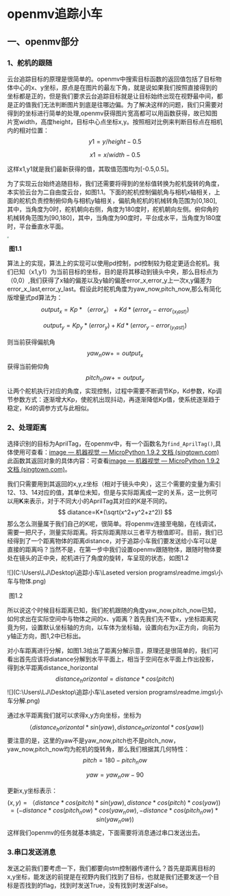 # openmv追踪小车

## 一、openmv部分

### 1、舵机的跟随

云台追踪目标的原理是很简单的。openmv中搜索目标函数的返回值包括了目标物体中心的x、y坐标，原点是在图片的最左下角，就是说如果我们按照直接得到的坐标都是正的，但是我们要求云台追踪目标就是让目标始终出现在视野最中间，都是正的值我们无法判断图片到底是往哪边偏。为了解决这样的问题，我们只需要对得到的坐标进行简单的处理,openmv获得图片宽高都可以用函数获得，故已知图片宽width，高度height，目标中心点坐标x,y。按照相对比例来判断目标点在相机内的相对位置：
$$
y1=y/height-0.5
$$

$$
x1=x/width-0.5
$$

这样x1,y1就是我们最新获得的值，其取值范围均为[-0.5,0.5]。

为了实现云台始终追随目标，我们还需要将得到的坐标值转换为舵机旋转的角度，本实验云台为二自由度云台，如图1.1。下面的舵机控制偏航角与相机x轴相关，上面的舵机负责控制俯仰角与相机y轴相关，偏航角舵机的机械转角范围为[0,180],其中，当角度为0时，舵机朝向右侧，角度为180度时，舵机朝向左侧。俯仰角的机械转角范围为[90,180]，其中，当角度为90度时，平台成水平，当角度为180度时，平台垂直水平面。

<img src="C:\Users\LJ\Desktop\追踪小车\Laseted version programs\readme.imgs\1-16497681807631.jpg" style="zoom: 25%;" />

​                                                                                  **图1.1**

算法上的实现，算法上的实现可以使用pd控制，pd控制较为稳定更适合舵机。我们已知（x1,y1）为当前目标的坐标，目的是将其移动到镜头中央，那么目标点为（0,0）,我们获得了x轴的偏差以及y轴的偏差error_x,error_y上一次x,y偏差为error_x_last,error_y_last。假设此时舵机角度为yaw_now,pitch_now,那么有简化版增量式pd算法为：
$$
output_x=Kp*（error_x ）+Kd*(error_x-error_(x_last ))
$$

$$
output_y=Kp_y*(error_y )+Kd*(error_y-error_(y_last ))
$$

则当前获得偏航角
$$
yaw_now+=output_x
$$
获得当前俯仰角
$$
pitch_now+=output_y
$$
让两个舵机执行对应的角度，实现控制，过程中需要不断调节Kp，Kd参数，Kp调节参数方式：逐渐增大Kp，使舵机出现抖动，再逐渐降低Kp值，使系统逐渐趋于稳定，Kd的调参方式与此相似。

### 2、处理距离

选择识别的目标为AprilTag，在openmv中，有一个函数名为`find_AprilTag()`,具体使用可查看：[image — 机器视觉 — MicroPython 1.9.2 文档 (singtown.com)](https://docs.singtown.com/micropython/zh/latest/openmvcam/library/omv.image.html#image.Image.image.find_apriltags)此函数其返回对象的具体内容：可查看[image — 机器视觉 — MicroPython 1.9.2 文档 (singtown.com)](https://docs.singtown.com/micropython/zh/latest/openmvcam/library/omv.image.html#image.apriltag)。

我们只需要用到其返回的x,y,z坐标（相对于镜头中央），这三个需要的变量为索引12、13、14对应的值，其单位未知，但是与实际距离成一定的关系，这一比例可以用**K**来表示，对于不同大小的AprilTag其对应的K是不同的。
$$
diatance=K*(\sqrt(x^2+y^2+z^2))
$$
那么怎么测量属于我们自己的K呢，很简单。将openmv连接至电脑，在线调试，需要一把尺子，测量实际距离。将实际距离除以三者平方根值即可。目前，我们已经得到了一个距离物体的距离distance，对于追踪小车我们要发送给小车可以是直接的距离吗？当然不是，在第一步中我们设置openmv跟随物体，跟随时物体要处在镜头的正中央，舵机进行了角度的旋转，车呈现的状态，如图1.2

![](C:\Users\LJ\Desktop\追踪小车\Laseted version programs\readme.imgs\小车与物体.png)

​                                                                                     图1.2

所以说这个时候目标距离已知，我们舵机跟随的角度yaw_now,pitch_now已知，如何求出在实际空间中与物体之间的x、y距离？首先我们先不管x，y坐标距离究竟为何，设置默认坐标轴的方向，以车体为坐标轴，设置向右为x正方向，向前为y轴正方向，图1,2中已标出。

对小车距离进行分解，如图1.3给出了距离分解示意，原理还是很简单的，我们可看出首先应该将diatance分解到水平平面上，相当于空间在水平面上作出投影，得到水平距离distance_horizontal
$$
 distance_horizontal=distance*cos(pitch)
$$
![](C:\Users\LJ\Desktop\追踪小车\Laseted version programs\readme.imgs\小车分解.png)

通过水平距离我们就可以求得x,y方向坐标，坐标为
$$
（distance_horizontal*sin(yaw),distance_horizontal*cos(yaw))
$$
要注意的是，这里的yaw不是yaw_now,pitch也不是pitch_now，yaw_now,pitch_now均为舵机的旋转角，那么我们根据其几何特性：
$$
pitch=180-pitch_now
$$

$$
yaw=yaw_now-90
$$

更新x,y坐标表示：
$$
(x,y)=（distance*cos(pitch)*sin(yaw),  distance*cos(pitch)*cos(yaw))=(-distance*cos(pitch_now)*cos(yaw_now),-distance*cos(pitch_now)*sin(yaw_now))
$$
这样我们openmv的任务就基本搞定，下面需要将消息通过串口发送出去。

### 3.串口发送消息

发送之前我们要考虑一下，我们都要向stm控制器传递什么？首先是距离目标的x,y坐标，能发送的前提是在视野内我们找到了目标，也就是我们还要发送一个目标是否找到的flag，找到时发送True，没有找到时发送False。
